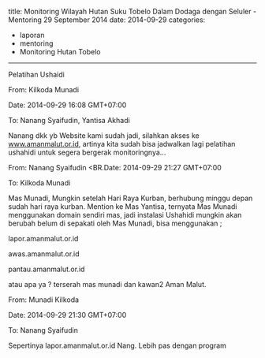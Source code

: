 title: Monitoring Wilayah Hutan Suku Tobelo Dalam Dodaga dengan Seluler - Mentoring 29 September 2014
date: 2014-09-29
categories:
- laporan
- mentoring
- Monitoring Hutan Tobelo
---

Pelatihan Ushaidi

From: Kilkoda Munadi 

Date: 2014-09-29 16:08 GMT+07:00 

To: Nanang Syaifudin, Yantisa Akhadi

Nanang dkk yb 
Website kami sudah jadi, silahkan akses ke www.amanmalut.or.id, artinya kita sudah bisa jadwalkan lagi pelatihan ushahidi untuk segera bergerak monitoringnya...


From: Nanang Syaifudin <BR.Date: 2014-09-29 21:27 GMT+07:00 

To: Kilkoda Munadi

Mas Munadi, 
Mungkin setelah Hari Raya Kurban, berhubung minggu depan sudah hari raya kurban. Mention ke Mas Yantisa, ternyata Mas Munadi menggunakan domain sendiri mas, jadi instalasi 
Ushahidi mungkin akan berubah belum di sepakati oleh Mas Munadi, bisa menggunakan ;

lapor.amanmalut.or.id

awas.amanmalut.or.id

pantau.amanmalut.or.id

atau apa ya ? terserah mas munadi dan kawan2 Aman Malut.


From: Munadi Kilkoda 

Date: 2014-09-29 21:30 GMT+07:00 

To: Nanang Syaifudin

Sepertinya lapor.amanmalut.or.id Nang. Lebih pas dengan program
